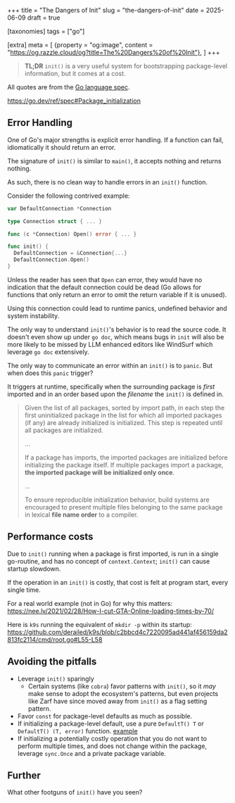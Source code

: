 +++
title = "The Dangers of Init"
slug = "the-dangers-of-init"
date = 2025-06-09
draft = true

[taxonomies]
tags = ["go"]

[extra]
meta = [
    {property = "og:image", content = "https://og.razzle.cloud/og?title=The%20Dangers%20of%20Init"},
]
+++

> **TL;DR** `init()` is a very useful system for bootstrapping package-level information, but it comes at a cost.

<!-- more -->

All quotes are from the [Go language spec](https://go.dev/ref/spec).

<https://go.dev/ref/spec#Package_initialization>

## Error Handling

One of Go's major strengths is explicit error handling. If a function can fail, idiomatically it should return an error.

The signature of `init()` is similar to `main()`, it accepts nothing and returns nothing.

As such, there is no clean way to handle errors in an `init()` function.

Consider the following contrived example:

```go
var DefaultConnection *Connection

type Connection struct { ... }

func (c *Connection) Open() error { ... }

func init() {
  DefaultConnection = &Connection{...}
  DefaultConnection.Open()
}
```

Unless the reader has seen that `Open` can error, they would have no indication that the default connection could be dead (Go allows for functions that only return an error to omit the return variable if it is unused).

Using this connection could lead to runtime panics, undefined behavior and system instability.

The only way to understand `init()`'s behavior is to read the source code. It doesn't even show up under `go doc`, which means bugs in `init` will also be more likely to be missed by LLM enhanced editors like WindSurf which leverage `go doc` extensively.

The only way to communicate an error within an `init()` is to `panic`. But when does this `panic` trigger?

It triggers at runtime, specifically when the surrounding package is _first_ imported and in an order based upon the _filename_ the `init()` is defined in.

> Given the list of all packages, sorted by import path, in each step the first uninitialized package in the list for which all imported packages (if any) are already initialized is initialized. This step is repeated until all packages are initialized.
>
> ...
>
> If a package has imports, the imported packages are initialized before initializing the package itself. If multiple packages import a package, **the imported package will be initialized only once**.
>
> ...
>
> To ensure reproducible initialization behavior, build systems are encouraged to present multiple files belonging to the same package in lexical **file name order** to a compiler.

## Performance costs

Due to `init()` running when a package is first imported, is run in a single go-routine, and has no concept of `context.Context`; `init()` can cause startup slowdown.

If the operation in an `init()` is costly, that cost is felt at program start, every single time.

For a real world example (not in Go) for why this matters: <https://nee.lv/2021/02/28/How-I-cut-GTA-Online-loading-times-by-70/>

Here is `k9s` running the equivalent of `mkdir -p` within its startup: <https://github.com/derailed/k9s/blob/c2bbcd4c7220095ad441af456159da2813fc2114/cmd/root.go#L55-L58>

## Avoiding the pitfalls

- Leverage `init()` sparingly
  - Certain systems (like `cobra`) favor patterns with `init()`, so it _may_ make sense to adopt the ecosystem's patterns, but even projects like Zarf have since moved away from `init()` as a flag setting pattern.
- Favor `const` for package-level defaults as much as possible.
- If initializing a package-level default, use a pure `DefaultT() T` or `DefaultT() (T, error)` function. [example](https://github.com/charmbracelet/log/blob/4dcdb75977075373f3eca87b2b7b75ed18af3c7d/styles.go#L43)
- If initializing a potentially costly operation that you do not want to perform multiple times, and does not change within the package, leverage `sync.Once` and a private package variable.

## Further

What other footguns of `init()` have you seen?
